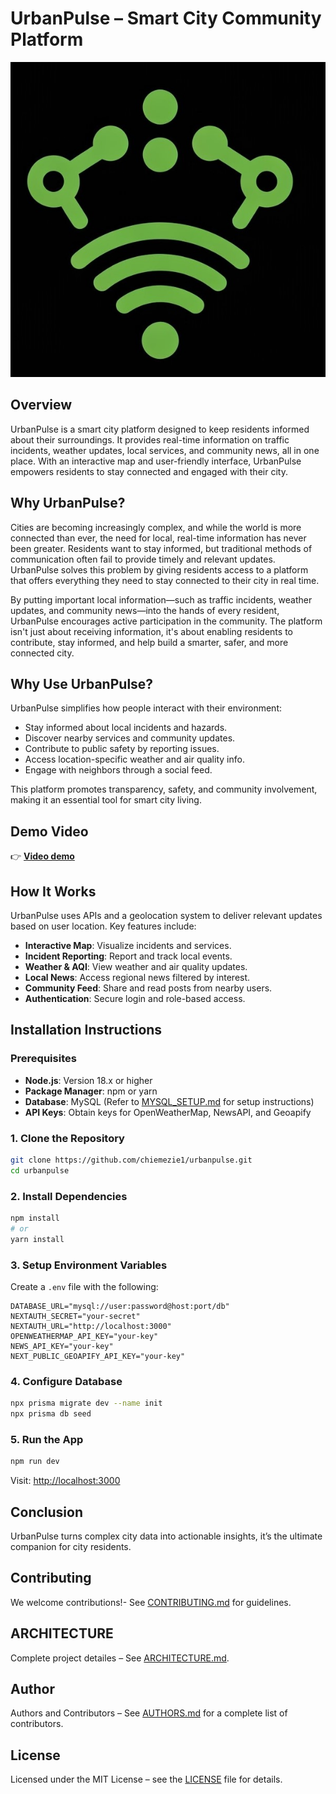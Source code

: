 # UrbanPulse – Smart City Community Platform

![UrbanPulse Logo](/public/images/logo_no_text.jpeg)

## Overview

UrbanPulse is a smart city platform designed to keep residents informed about their surroundings. It provides real-time information on traffic incidents, weather updates, local services, and community news, all in one place. With an interactive map and user-friendly interface, UrbanPulse empowers residents to stay connected and engaged with their city.

## Why UrbanPulse?
Cities are becoming increasingly complex, and while the world is more connected than ever, the need for local, real-time information has never been greater. Residents want to stay informed, but traditional methods of communication often fail to provide timely and relevant updates. UrbanPulse solves this problem by giving residents access to a platform that offers everything they need to stay connected to their city in real time.

By putting important local information—such as traffic incidents, weather updates, and community news—into the hands of every resident, UrbanPulse encourages active participation in the community. The platform isn't just about receiving information, it's about enabling residents to contribute, stay informed, and help build a smarter, safer, and more connected city.

## Why Use UrbanPulse?

UrbanPulse simplifies how people interact with their environment:
- Stay informed about local incidents and hazards.
- Discover nearby services and community updates.
- Contribute to public safety by reporting issues.
- Access location-specific weather and air quality info.
- Engage with neighbors through a social feed.

This platform promotes transparency, safety, and community involvement, making it an essential tool for smart city living.

## Demo Video
👉 **[Video demo](https://www.youtube.com/watch?v=dQw4w9WgXcQ)**  

## How It Works

UrbanPulse uses APIs and a geolocation system to deliver relevant updates based on user location. Key features include:
- **Interactive Map**: Visualize incidents and services.
- **Incident Reporting**: Report and track local events.
- **Weather & AQI**: View weather and air quality updates.
- **Local News**: Access regional news filtered by interest.
- **Community Feed**: Share and read posts from nearby users.
- **Authentication**: Secure login and role-based access.

## Installation Instructions

### Prerequisites
- **Node.js**: Version 18.x or higher
- **Package Manager**: npm or yarn
- **Database**: MySQL (Refer to [MYSQL_SETUP.md](MYSQL_SETUP.md) for setup instructions)
- **API Keys**: Obtain keys for OpenWeatherMap, NewsAPI, and Geoapify

### 1. Clone the Repository

```bash
git clone https://github.com/chiemezie1/urbanpulse.git
cd urbanpulse
```

### 2. Install Dependencies

```bash
npm install
# or
yarn install
```

### 3. Setup Environment Variables

Create a `.env` file with the following:

```env
DATABASE_URL="mysql://user:password@host:port/db"
NEXTAUTH_SECRET="your-secret"
NEXTAUTH_URL="http://localhost:3000"
OPENWEATHERMAP_API_KEY="your-key"
NEWS_API_KEY="your-key"
NEXT_PUBLIC_GEOAPIFY_API_KEY="your-key"
```

### 4. Configure Database

```bash
npx prisma migrate dev --name init
npx prisma db seed
```

### 5. Run the App

```bash
npm run dev
```

Visit: [http://localhost:3000](http://localhost:3000)

## Conclusion
UrbanPulse turns complex city data into actionable insights, it’s the ultimate companion for city residents.

## Contributing
We welcome contributions!- See [CONTRIBUTING.md](CONTRIBUTING.md) for guidelines.

## ARCHITECTURE
Complete project detailes – See [ARCHITECTURE.md](ARCHITECTURE.md).

## Author
Authors and Contributors  – See [AUTHORS.md](AUTHORS.md) for a complete list of contributors.

## License
Licensed under the MIT License – see the [LICENSE](LICENSE) file for details.
